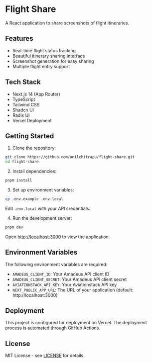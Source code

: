 # Flight Share

A React application to share screenshots of flight itineraries.

## Features

- Real-time flight status tracking
- Beautiful itinerary sharing interface
- Screenshot generation for easy sharing
- Multiple flight entry support

## Tech Stack

- Next.js 14 (App Router)
- TypeScript
- Tailwind CSS
- Shadcn UI
- Radix UI
- Vercel Deployment

## Getting Started

1. Clone the repository:
```bash
git clone https://github.com/anilchitrapu/flight-share.git
cd flight-share
```

2. Install dependencies:
```bash
pnpm install
```

3. Set up environment variables:
```bash
cp .env.example .env.local
```
Edit `.env.local` with your API credentials.

4. Run the development server:
```bash
pnpm dev
```

Open [http://localhost:3000](http://localhost:3000) to view the application.

## Environment Variables

The following environment variables are required:

- `AMADEUS_CLIENT_ID`: Your Amadeus API client ID
- `AMADEUS_CLIENT_SECRET`: Your Amadeus API client secret
- `AVIATIONSTACK_API_KEY`: Your Aviationstack API key
- `NEXT_PUBLIC_APP_URL`: The URL of your application (default: http://localhost:3000)

## Deployment

This project is configured for deployment on Vercel. The deployment process is automated through GitHub Actions.

## License

MIT License - see [LICENSE](LICENSE) for details. 
